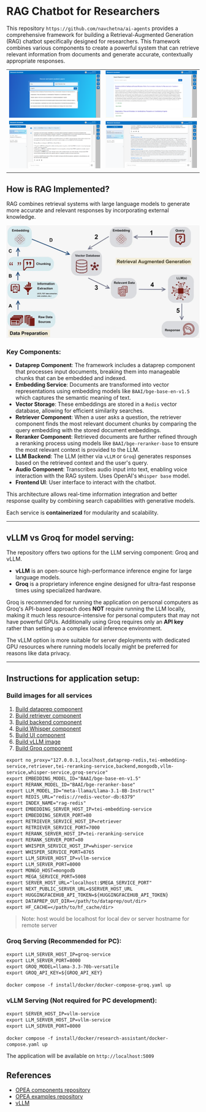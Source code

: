 # RAG Chatbot for Researchers

This repository `https://github.com/navchetna/ai-agents` provides a comprehensive framework for building a Retrieval-Augmented Generation (RAG) chatbot specifically designed for researchers. This framework combines various components to create a powerful system that can retrieve relevant information from documents and generate accurate, contextually appropriate responses.


|   |   |
| ----------------------------------- | ----------------------------------- |
| ![1. Search for papers](./assets/img/ra-1.png) | ![2. View search results](./assets/img/ra-2.png) |
| ![3. Chatbot interface](./assets/img/ra-3.png) | ![4. View sources for response](./assets/img/ra-4.png) |
|   |   |


## How is RAG Implemented?

RAG combines retrieval systems with large language models to generate more accurate and relevant responses by incorporating external knowledge.

![OPEA RAG Architecure](./assets/img/rag-architecture.png)
### Key Components:
- **Dataprep Component**:  The framework includes a dataprep component that processes input documents, breaking them into manageable chunks that can be embedded and indexed.
- **Embedding Service**: Documents are transformed into vector representations using embedding models like `BAAI/bge-base-en-v1.5` which captures the semantic meaning of text.
- **Vector Storage**: These embeddings are stored in a `Redis` vector database, allowing for efficient similarity searches.
- **Retriever Component**: When a user asks a question, the retriever component finds the most relevant document chunks by comparing the query embedding with the stored document embeddings.
- **Reranker Component**: Retrieved documents are further refined through a reranking process using models like `BAAI/bge-reranker-base` to ensure the most relevant context is provided to the LLM.
- **LLM Backend**: The LLM (either via `vLLM` or `Groq`) generates responses based on the retrieved context and the user's query.
- **Audio Component**:  Transcribes audio input into text, enabling voice interaction with the RAG system. Uses OpenAI's `Whisper base` model. 
- **Frontend UI**: User interface to interact with the chatbot.

This architecture allows real-time information integration and better response quality by combining search capabilities with generative models.

Each service is **containerized** for modularity and scalability.

---


## vLLM vs Groq for model serving:
The repository offers two options for the LLM serving component: Groq and vLLM.
- **vLLM** is an open-source high-performance inference engine for large language models.
- **Groq** is a proprietary inference engine designed for ultra-fast response times using specialized hardware.


Groq is recommended for running the application on personal computers as Groq's API-based approach does **NOT** require running the LLM locally, making it much less resource-intensive for personal computers that may not have powerful GPUs. Additionally using Groq requires only an **API key** rather than setting up a complex local inference environment.

The vLLM option is more suitable for server deployments with dedicated GPU resources where running models locally might be preferred for reasons like data privacy.

---

## Instructions for application setup:
### Build images for all services

1. [Build dataprep component](./comps/dataprep/README.md)
2. [Build retriever component](./comps/retriever/README.md)
3. [Build backend component](./comps/README.md)
4. [Build Whisper component](./comps/whisper/README.md)
5. [Build UI component](./design-patterns/rag/README.md)
6. [Build vLLM image](./comps/README.vllm.md)
7. [Build Groq component](./comps/groq/README.md)

```
export no_proxy="127.0.0.1,localhost,dataprep-redis,tei-embedding-service,retriever,tei-reranking-service,backend,mongodb,vllm-service,whisper-service,groq-service"
export EMBEDDING_MODEL_ID="BAAI/bge-base-en-v1.5"
export RERANK_MODEL_ID="BAAI/bge-reranker-base"
export LLM_MODEL_ID="meta-llama/Llama-3.1-8B-Instruct"
export REDIS_URL="redis://redis-vector-db:6379"
export INDEX_NAME="rag-redis"
export EMBEDDING_SERVER_HOST_IP=tei-embedding-service
export EMBEDDING_SERVER_PORT=80
export RETRIEVER_SERVICE_HOST_IP=retriever
export RETRIEVER_SERVICE_PORT=7000 
export RERANK_SERVER_HOST_IP=tei-reranking-service
export RERANK_SERVER_PORT=80
export WHISPER_SERVICE_HOST_IP=whisper-service
export WHISPER_SERVICE_PORT=8765
export LLM_SERVER_HOST_IP=vllm-service
export LLM_SERVER_PORT=8000
export MONGO_HOST=mongodb
export MEGA_SERVICE_PORT=5008
export SERVER_HOST_URL="localhost:$MEGA_SERVICE_PORT"
export NEXT_PUBLIC_SERVER_URL=$SERVER_HOST_URL
export HUGGINGFACEHUB_API_TOKEN=${HUGGINGFACEHUB_API_TOKEN}
export DATAPREP_OUT_DIR=</path/to/dataprep/out/dir>
export HF_CACHE=</path/to/hf_cache/dir>

```
> Note: host would be localhost for local dev or server hostname for remote server

### Groq Serving (Recommended for PC): 
```
export LLM_SERVER_HOST_IP=groq-service
export LLM_SERVER_PORT=8000
export GROQ_MODEL=llama-3.3-70b-versatile
export GROQ_API_KEY=${GROQ_API_KEY}

docker compose -f install/docker/docker-compose-groq.yaml up
```

### vLLM Serving (Not required for PC development):
```
export SERVER_HOST_IP=vllm-service
export LLM_SERVER_HOST_IP=vllm-service
export LLM_SERVER_PORT=8000

docker compose -f install/docker/research-assistant/docker-compose.yaml up
```

The application will be available on `http://localhost:5009`

## References

- [OPEA components repository](https://github.com/opea-project/GenAIComps)
- [OPEA examples repository](https://github.com/opea-project/GenAIExamples)
- [vLLM](https://github.com/vllm-project/vllm)